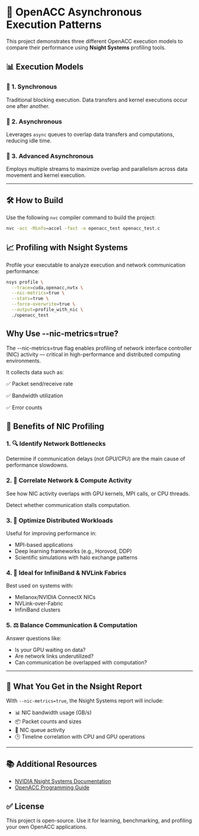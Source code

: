 # 🚀 OpenACC Asynchronous Execution Patterns

This project demonstrates three different OpenACC execution models to compare their performance using **Nsight Systems** profiling tools.

## 📊 Execution Models

### 🔹 1. Synchronous
Traditional blocking execution. Data transfers and kernel executions occur one after another.

### 🔹 2. Asynchronous
Leverages `async` queues to overlap data transfers and computations, reducing idle time.

### 🔹 3. Advanced Asynchronous
Employs multiple streams to maximize overlap and parallelism across data movement and kernel execution.

---

## 🛠️ How to Build

Use the following `nvc` compiler command to build the project:

```bash
nvc -acc -Minfo=accel -fast -o openacc_test openacc_test.c
```

## 📈 Profiling with Nsight Systems
Profile your executable to analyze execution and network communication performance:

```bash
nsys profile \
  --trace=cuda,openacc,nvtx \
  --nic-metrics=true \
  --stats=true \
  --force-overwrite=true \
  --output=profile_with_nic \
  ./openacc_test
```

## Why Use --nic-metrics=true?
The --nic-metrics=true flag enables profiling of network interface controller (NIC) activity — critical in high-performance and distributed computing environments.

It collects data such as:

✅ Packet send/receive rate

✅ Bandwidth utilization

✅ Error counts

## 📌 Benefits of NIC Profiling

### 1. 🔍 Identify Network Bottlenecks
Determine if communication delays (not GPU/CPU) are the main cause of performance slowdowns.

### 2. 🔄 Correlate Network & Compute Activity
See how NIC activity overlaps with GPU kernels, MPI calls, or CPU threads.

Detect whether communication stalls computation.

### 3. 🧪 Optimize Distributed Workloads
Useful for improving performance in:

- MPI-based applications  
- Deep learning frameworks (e.g., Horovod, DDP)  
- Scientific simulations with halo exchange patterns

### 4. 📡 Ideal for InfiniBand & NVLink Fabrics
Best used on systems with:

- Mellanox/NVIDIA ConnectX NICs  
- NVLink-over-Fabric  
- InfiniBand clusters

### 5. ⚖️ Balance Communication & Computation
Answer questions like:

- Is your GPU waiting on data?  
- Are network links underutilized?  
- Can communication be overlapped with computation?

---

## 📄 What You Get in the Nsight Report

With `--nic-metrics=true`, the Nsight Systems report will include:

- 📊 NIC bandwidth usage (GB/s)  
- 📦 Packet counts and sizes  
- 🧵 NIC queue activity  
- 🕒 Timeline correlation with CPU and GPU operations

---

## 📚 Additional Resources

- [NVIDIA Nsight Systems Documentation](https://docs.nvidia.com/nsight-systems/)  
- [OpenACC Programming Guide](https://www.openacc.org/)


## ✅ License

This project is open-source. Use it for learning, benchmarking, and profiling your own OpenACC applications.


